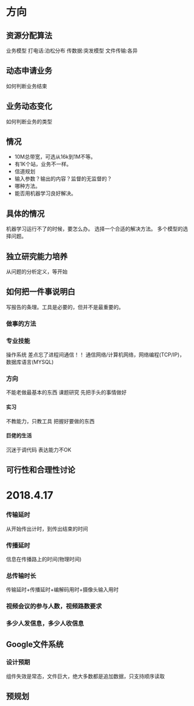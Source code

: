 ﻿# 方向
## 资源分配算法
业务模型
打电话:泊松分布
传数据:突发模型
文件传输:各异
## 动态申请业务
如何判断业务结束
## 业务动态变化
如何判断业务的类型
## 情况
* 10M总带宽，可选从16k到1M不等。
* 有1K个站，业务不一样。
* 信道规划
* 输入参数？输出的内容？监督的无监督的？
* 哪种方法。
* 能否用机器学习良好解决。
## 具体的情况
机器学习运行不了的时候，要怎么办。
选择一个合适的解决方法。
多个模型的选择问题。
## 独立研究能力培养
从问题的分析定义，等开始
## 如何把一件事说明白
写报告的条理。工具是必要的，但并不是最重要的。
### 做事的方法
### 专业技能
操作系统
差点忘了进程间通信！！
通信网络/计算机网络，网络编程(TCP/IP)，
数据库语言(MYSQL)
### 方向
不能老做最基本的东西
课题研究
先把手头的事情做好
#### 实习
不教能力，只教工具
把握好要做的东西
#### 巨佬的生活
沉迷于调代码
表达能力不OK
## 可行性和合理性讨论
# 2018.4.17
### 传输延时
从开始传出计时，到传出结束的时间
### 传播延时
信息在传播路上的时间(物理时间)
### 总传输时长
传输延时+传播延时+编解码用时+摄像头输入用时
### 视频会议的参与人数，视频路数要求
### 多少人发信息，多少人收信息
## Google文件系统
### 设计预期
组件失效是常态，文件巨大，绝大多数都是追加数据，只支持顺序读取

## 预规划
